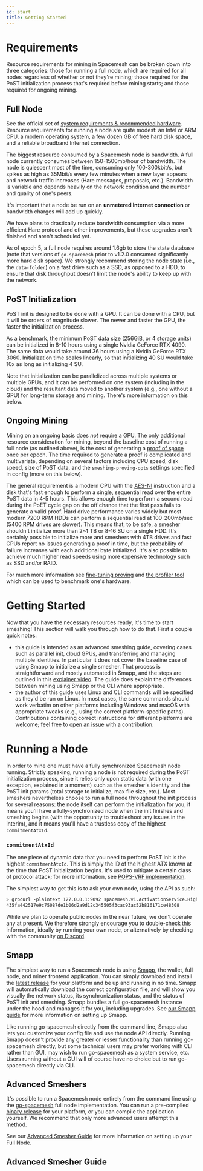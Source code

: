 ```yaml
---
id: start
title: Getting Started
---
```


# Requirements

Resource requirements for mining in Spacemesh can be broken down into three categories: those for running a full node, which are required for all nodes regardless of whether or not they're mining; those required for the PoST initialization process that's required before mining starts; and those required for ongoing mining.

## Full Node

See the official set of [system requirements & recommended hardware](./requirements.md). Resource requirements for running a node are quite modest: an Intel or ARM CPU, a modern operating system, a few dozen GB of free hard disk space, and a reliable broadband Internet connection.

The biggest resource consumed by a Spacemesh node is bandwidth. A full node currently consumes between 150-1500mb/hour of bandwidth. The node is quiescent most of the time, consuming only 100-300kbit/s, but spikes as high as 35Mbit/s every few minutes when a new layer appears and network traffic increases (Hare messages, proposals, etc.). Bandwidth is variable and depends heavily on the network condition and the number and quality of one's peers.

It's important that a node be run on an **unmetered Internet connection** or bandwidth charges will add up quickly.

We have plans to drastically reduce bandwidth consumption via a more efficient Hare protocol and other improvements, but these upgrades aren't finished and aren't scheduled yet.

As of epoch 5, a full node requires around 1.6gb to store the state database (note that versions of `go-spacemesh` prior to v1.2.0 consumed significantly more hard disk space). We strongly recommend storing the node state (i.e., the `data-folder`) on a fast drive such as a SSD, as opposed to a HDD, to ensure that disk throughput doesn't limit the node's ability to keep up with the network.

## PoST Initialization

PoST init is designed to be done with a GPU. It can be done with a CPU, but it will be orders of magnitude slower. The newer and faster the GPU, the faster the initialization process.

As a benchmark, the minimum PoST data size (256GiB, or 4 storage units) can be initialized in 8-10 hours using a single Nvidia GeForce RTX 4090. The same data would take around 36 hours using a Nvidia GeForce RTX 3060. Initialization time scales linearly, so that initializing 40 SU would take 10x as long as initializing 4 SU.

Note that initialization can be parallelized across multiple systems or multiple GPUs, and it can be performed on one system (including in the cloud) and the resultant data moved to another system (e.g., one without a GPU) for long-term storage and mining. There's more information on this below.

## Ongoing Mining

Mining on an ongoing basis does _not_ require a GPU. The only additional resource consideration for mining, beyond the baseline cost of running a full node (as outlined above), is the cost of generating a [proof of space](./../learn/post.md) once per epoch. The time required to generate a proof is complicated and multivariate, depending on several factors including CPU speed, disk speed, size of PoST data, and the `smeshing-proving-opts` settings specified in config (more on this below).

The general requirement is a modern CPU with the [AES-NI](https://en.wikipedia.org/wiki/AES_instruction_set) instruction and a disk that's fast enough to perform a single, sequential read over the entire PoST data in 4-5 hours. This allows enough time to perform a second read during the PoET cycle gap on the off chance that the first pass fails to generate a valid proof. Hard drive performance varies widely but most modern 7200 RPM HDDs can perform a sequential read at 100-200mb/sec (5400 RPM drives are slower). This means that, to be safe, a smesher shouldn't initialize more than 2-4 TB or 8-16 SU on a single HDD. It's certainly possible to initialize more and smeshers with 4TB drives and fast CPUs report no issues generating a proof in time, but the probability of failure increases with each additional byte initialized. It's also possible to achieve much higher read speeds using more expensive technology such as SSD and/or RAID.

For much more information see [fine-tuning proving](./smesher/advanced.md#fine-tuning-proving) and [the profiler tool](https://github.com/spacemeshos/post-rs/blob/main/docs/profiler.md) which can be used to benchmark one's hardware.

# Getting Started

Now that you have the necessary resources ready, it's time to start smeshing! This section will walk you through how to do that. First a couple quick notes:

- this guide is intended as an advanced smeshing guide, covering cases such as parallel init, cloud GPUs, and transferring and managing multiple identities. In particular it does not cover the baseline case of using Smapp to initialize a single smesher. That process is straightforward and mostly automated in Smapp, and the steps are outlined in this [explainer video](https://youtu.be/xwsg7FzuBE0?si=Eing6i_KY7VSE7W4). The guide does explain the differences between mining using Smapp or the CLI where appropriate.
- the author of this guide uses Linux and CLI commands will be specified as they'd be run on Linux. In most cases, the same commands should work verbatim on other platforms including Windows and macOS with appropriate tweaks (e.g., using the correct platform-specific paths). Contributions containing correct instructions for different platforms are welcome; feel free to [open an issue](https://github.com/spacemeshos/wiki/issues) with a contribution.

# Running a Node

In order to mine one must have a fully synchronized Spacemesh node running. Strictly speaking, running a node is not required during the PoST initialization process, since it relies only upon static data (with one exception, explained in a moment) such as the smesher's identity and the PoST init params (total storage to initialize, max file size, etc.). Most smeshers nevertheless choose to run a full node throughout the init process for several reasons: the node itself can perform the initialization for you, it means you'll have a fully-synchronized node when the init finishes and smeshing begins (with the opportunity to troubleshoot any issues in the interim), and it means you'll have a trustless copy of the highest `commitmentAtxId`.

### `commitmentAtxId`

The one piece of dynamic data that you need to perform PoST init is the highest `commitmentAtxId`. This is simply the ID of the highest ATX known at the time that PoST initialization begins. It's used to mitigate a certain class of protocol attack; for more information, see [POPS-VRF implementation](https://github.com/spacemeshos/pm/issues/172).

The simplest way to get this is to ask your own node, using the API as such:

```bash
> grpcurl -plaintext 127.0.0.1:9092 spacemesh.v1.ActivationService.Highest | jq -r '.atx.id.id' | base64 -d | xxd -p -c 64
435fa442517e9c75087de1b06d2a9d12c345505f3cac93ac52b816171ce48308
```

While we plan to operate public nodes in the near future, we don't operate any at present. We therefore strongly encourage you to double-check this information, ideally by running your own node, or alternatively by checking with the community [on Discord](https://chat.spacemesh.io/).

## Smapp

The simplest way to run a Spacemesh node is using [Smapp](https://github.com/spacemeshos/smapp/), the wallet, full node, and miner frontend application. You can simply download and install the [latest release](https://github.com/spacemeshos/smapp/releases) for your platform and be up and running in no time. Smapp will automatically download the correct configuration file, and will show you visually the network status, its synchronization status, and the status of PoST init and smeshing. Smapp bundles a full go-spacemesh instance under the hood and manages it for you, including upgrades. See [our Smapp guide](start/smapp/install) for more information on setting up Smapp.

Like running go-spacemesh directly from the command line, Smapp also lets you customize your config file and use the node API directly. Running Smapp doesn't provide any greater or lesser functionality than running go-spacemesh directly, but some technical users may prefer working with CLI rather than GUI, may wish to run go-spacemesh as a system service, etc. Users running without a GUI will of course have no choice but to run go-spacemesh directly via CLI.


## Advanced Smeshers

It's possible to run a Spacemesh node entirely from the command line using the [go-spacemesh](https://github.com/spacemeshos/go-spacemesh) full node implementation. You can run a pre-compiled [binary release](https://github.com/spacemeshos/go-spacemesh/releases) for your platform, or you can compile the application yourself. We recommend that only more advanced users attempt this method.

See our [Advanced Smesher Guide](./smesher/setup.md) for more information on setting up your Full Node.

## Advanced Smesher Guide

